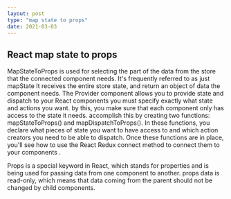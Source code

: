 ```yaml
---
layout: post
type: "map state to props"
date: 2021-03-03
---
```



## React map state to props

MapStateToProps is used for selecting the part of the data from the store that the connected component needs. It's frequently referred to as just mapState 
It receives the entire store state, and return an object of data the component needs.
The Provider component allows you to provide state and dispatch to your React components you must specify exactly what state and actions you want. by this, you make sure that each component only has access to the state it needs. accomplish this by creating two functions: mapStateToProps() and mapDispatchToProps().
In these functions, you declare what pieces of state you want to have access to and which action creators you need to be able to dispatch. Once these functions are in place, you'll see how to use the React Redux connect method to connect them to your components .

Props is a special keyword in React, which stands for properties and is being used for passing data from one component to another.  props data is read-only, which means that data coming from the parent should not be changed by child components.